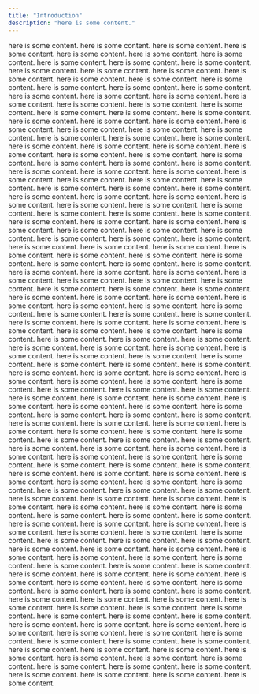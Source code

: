 ```yaml
---
title: "Introduction"
description: "here is some content."
---
```


here is some content.
here is some content.
here is some content.
here is some content.
here is some content.
here is some content.
here is some content.
here is some content.
here is some content.
here is some content.
here is some content.
here is some content.
here is some content.
here is some content.
here is some content.
here is some content.
here is some content.
here is some content.
here is some content.
here is some content.
here is some content.
here is some content.
here is some content.
here is some content.
here is some content.
here is some content.
here is some content.
here is some content.
here is some content.
here is some content.
here is some content.
here is some content.
here is some content.
here is some content.
here is some content.
here is some content.
here is some content.
here is some content.
here is some content.
here is some content.
here is some content.
here is some content.
here is some content.
here is some content.
here is some content.
here is some content.
here is some content.
here is some content.
here is some content.
here is some content.
here is some content.
here is some content.
here is some content.
here is some content.
here is some content.
here is some content.
here is some content.
here is some content.
here is some content.
here is some content.
here is some content.
here is some content.
here is some content.
here is some content.
here is some content.
here is some content.
here is some content.
here is some content.
here is some content.
here is some content.
here is some content.
here is some content.
here is some content.
here is some content.
here is some content.
here is some content.
here is some content.
here is some content.
here is some content.
here is some content.
here is some content.
here is some content.
here is some content.
here is some content.
here is some content.
here is some content.
here is some content.
here is some content.
here is some content.
here is some content.
here is some content.
here is some content.
here is some content.
here is some content.
here is some content.
here is some content.
here is some content.
here is some content.
here is some content.
here is some content.
here is some content.
here is some content.
here is some content.
here is some content.
here is some content.
here is some content.
here is some content.
here is some content.
here is some content.
here is some content.
here is some content.
here is some content.
here is some content.
here is some content.
here is some content.
here is some content.
here is some content.
here is some content.
here is some content.
here is some content.
here is some content.
here is some content.
here is some content.
here is some content.
here is some content.
here is some content.
here is some content.
here is some content.
here is some content.
here is some content.
here is some content.
here is some content.
here is some content.
here is some content.
here is some content.
here is some content.
here is some content.
here is some content.
here is some content.
here is some content.
here is some content.
here is some content.
here is some content.
here is some content.
here is some content.
here is some content.
here is some content.
here is some content.
here is some content.
here is some content.
here is some content.
here is some content.
here is some content.
here is some content.
here is some content.
here is some content.
here is some content.
here is some content.
here is some content.
here is some content.
here is some content.
here is some content.
here is some content.
here is some content.
here is some content.
here is some content.
here is some content.
here is some content.
here is some content.
here is some content.
here is some content.
here is some content.
here is some content.
here is some content.
here is some content.
here is some content.
here is some content.
here is some content.
here is some content.
here is some content.
here is some content.
here is some content.
here is some content.
here is some content.
here is some content.
here is some content.
here is some content.
here is some content.
here is some content.
here is some content.
here is some content.
here is some content.
here is some content.
here is some content.
here is some content.
here is some content.
here is some content.
here is some content.
here is some content.
here is some content.
here is some content.
here is some content.
here is some content.
here is some content.
here is some content.
here is some content.
here is some content.
here is some content.
here is some content.
here is some content.
here is some content.
here is some content.
here is some content.
here is some content.
here is some content.
here is some content.
here is some content.
here is some content.
here is some content.
here is some content.
here is some content.
here is some content.
here is some content.
here is some content.
here is some content.
here is some content.
here is some content.
here is some content.
here is some content.
here is some content.
here is some content.
here is some content.
here is some content.
here is some content.
here is some content.
here is some content.
here is some content.
here is some content.
here is some content.
here is some content.
here is some content.
here is some content.
here is some content.
here is some content.
here is some content.
here is some content.
here is some content.
here is some content.
here is some content.
here is some content.
here is some content.
here is some content.
here is some content.
here is some content.
